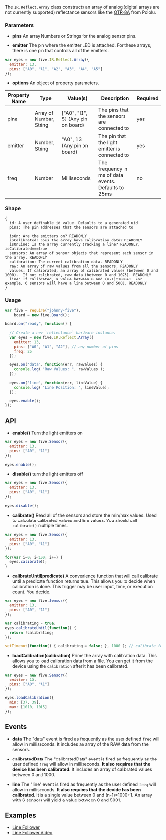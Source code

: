 The `IR.Reflect.Array` class constructs an array of analog (digital arrays are not currently supported) reflectance sensors like the [QTR-8A](http://www.pololu.com/product/960) from Pololu.

### Parameters

- **pins** An array Numbers or Strings for the analog sensor pins.

- **emitter** The pin where the emitter LED is attached.  For these arrays, there is one pin that controls all of the emitters.

```js
var eyes = new five.IR.Reflect.Array({
  emitter: 13,
  pins: ["A0", "A1", "A2", "A3", "A4", "A5"]
});
```

- **options** An object of property parameters.
<table>
  <thead>
    <tr>
      <th>Property Name</th>
      <th>Type</th>
      <th>Value(s)</th>
      <th>Description</th>
      <th>Required</th>
    </tr>
  </thead>
  <tbody>
    <tr>
      <td>pins</td>
      <td>Array of Number, String</td>
      <td>["A0", "I1", 5] (Any pin on board)</td>
      <td>The pins that the sensors are connected to</td>
      <td>yes</td>
    </tr>
    <tr>
      <td>emitter</td>
      <td>Number, String</td>
      <td>"A0", 13 (Any pin on board)</td>
      <td>The pin that the light emitter is connected to</td>
      <td>yes</td>
    </tr>
    <tr>
      <td>freq</td>
      <td>Number</td>
      <td>Milliseconds</td>
      <td>The frequency in ms of data events. Defaults to 25ms</td>
      <td>no</td>
    </tr>
  </tbody>
</table>

### Shape

```
{
  id: A user definable id value. Defaults to a generated uid
  pins: The pin addresses that the sensors are attached to

  isOn: Are the emitters on? READONLY
  isCalibrated: Does the array have calibration data? READONLY
  isOnLine: Is the array currently tracking a line? READONLY, isCalibrated===true
  sensors: An array of sensor objects that represent each sensor in the array. READONLY
  calibration: The current calibration data. READONLY
  raw: An array of raw values from all the sensors. READONLY
  values: If calibrated, an array of calibrated values (between 0 and 1000).  If not calibrated, raw data (between 0 and 1023). READONLY
  line: If calibrated, a value between 0 and (n-1)*1000+1. For example, 6 sensors will have a line between 0 and 5001. READONLY
}
```



### Usage
```js
var five = require("johnny-five"),
    board = new five.Board();

board.on("ready", function() {

  // Create a new `reflectance` hardware instance.
  var eyes = new five.IR.Reflect.Array({
    emitter: 13,
    pins: ["A0", "A1", "A2"], // any number of pins
    freq: 25
  });

  eyes.on('data', function(err, rawValues) {
    console.log( "Raw Values: ", rawValues );
  });

  eyes.on('line', function(err, lineValue) {
    console.log( "Line Position: ", lineValue);
  });

  eyes.enable();
});
```


## API

- **enable()** Turn the light emitters on.

```js
var eyes = new five.Sensor({
  emitter: 13,
  pins: ["A0", "A1"]
});

eyes.enable();
```

- **disable()** turn the light emitters off

```js
var eyes = new five.Sensor({
  emitter: 13,
  pins: ["A0", "A1"]
});

eyes.disable();
```

- **calibrate()** Read all of the sensors and store the min/max values.  Used to calculate calibrated values and line values.  You should call `calibrate()` multiple times.

```js
var eyes = new five.Sensor({
  emitter: 13,
  pins: ["A0", "A1"]
});

for(var i=0; i<100; i++) {
  eyes.calibrate();
}
```

- **calibrateUntil(predicate)** A convenience function that will call calibrate until a predicate function returns true.  This allows you to decide when calibration is done.  This trigger may be user input, time, or execution count.  You decide.

```js
var eyes = new five.Sensor({
  emitter: 13,
  pins: ["A0", "A1"]
});

var calibrating = true;
eyes.calibrateUntil(function() {
  return !calibrating;
});

setTimeout(function() { calibrating = false; }, 1000 ); // calibrate for one second
```

- **loadCalibration(calibration)** Prime the array with calibration data.  This allows you to load calibration data from a file.  You can get it from the device using the `calibration` after it has been calibrated.

```js
var eyes = new five.Sensor({
  emitter: 13,
  pins: ["A0", "A1"]
});

eyes.loadCalibration({
  min: [37, 39],
  max: [1010, 1015]
});
```

## Events

- **data** The "data" event is fired as frequently as the user defined `freq` will allow in milliseconds. It includes an array of the RAW data from the sensors.

- **calibratedData** The "calibratedData" event is fired as frequently as the user defined `freq` will allow in milliseconds.  **It also requires that the device has been calibrated**.  It includes an array of calibrated values between 0 and 1000.

- **line** The "line" event is fired as frequently as the user defined `freq` will allow in milliseconds.  **It also requires that the devide has been calibrated**.  It is a single value between 0 and (n-1)*1000+1.  An array with 6 sensors will yield a value between 0 and 5001.

<!--remove-start-->
## Examples
- [Line Follower](https://github.com/rwaldron/johnny-five/blob/master/eg/line-follower.js)
- [Line Follower Video](https://www.youtube.com/watch?v=i6n4CwqQer0)

<!--remove-end-->